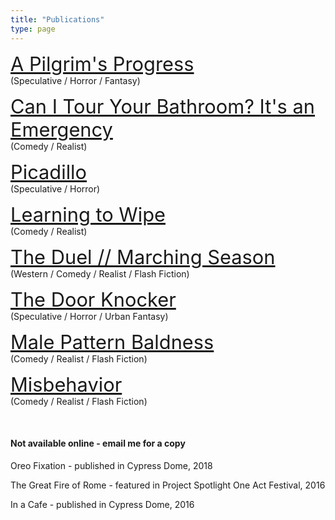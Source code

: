 ```yaml
---
title: "Publications"
type: page
---
```


<a href="https://www.bafflingmag.com/issue-seventeen/a-pilgrims-progress" target="_blank" style="font-size:2.2em;">   A Pilgrim's Progress</a><br>
(Speculative / Horror / Fantasy)

<a href="https://www.pointsincase.com/articles/can-i-tour-your-bathroom-its-an-emergency" target="_blank" style="font-size:2.2em;">Can I Tour Your Bathroom? It's an Emergency</a><br>
(Comedy / Realist)

<a href="https://www.thedreadmachine.com/picadillo/" target="_blank" style="font-size:2.2em;">Picadillo</a><br>
(Speculative / Horror)

<a href="https://thefuriousgazelle.com/2021/09/13/learning-to-wipe-by-christopher-luis-jorge/" target="_blank" style="font-size:2.2em;">Learning to Wipe</a><br>
(Comedy / Realist)

<a href="https://www.stoneboatwi.com/issue-11-1/luis-jorge" target="_blank" style="font-size:2.2em;">The Duel // Marching Season</a><br>
(Western / Comedy / Realist / Flash Fiction)

<a href="https://decodedpride.com/decoded-pride-issue-2-stories-being-released-now-and-throughout-pride/" target="_blank" style="font-size:2.2em;">The Door Knocker</a><br>
(Speculative / Horror / Urban Fantasy)

<a href="https://open.spotify.com/episode/35WusbrFfrIYccceEdxd44" target="_blank" style="font-size:2.2em;">Male Pattern Baldness</a><br>
(Comedy / Realist / Flash Fiction)

<a href="https://www.acentosreview.com/august2019/misbehavior-by-christopher.html" target="_blank" style="font-size:2.2em;">Misbehavior</a><br>
(Comedy / Realist / Flash Fiction)

&nbsp;

#### Not available online - email me for a copy

Oreo Fixation - published in Cypress Dome, 2018

The Great Fire of Rome - featured in Project Spotlight One Act Festival, 2016

In a Cafe - published in Cypress Dome, 2016


